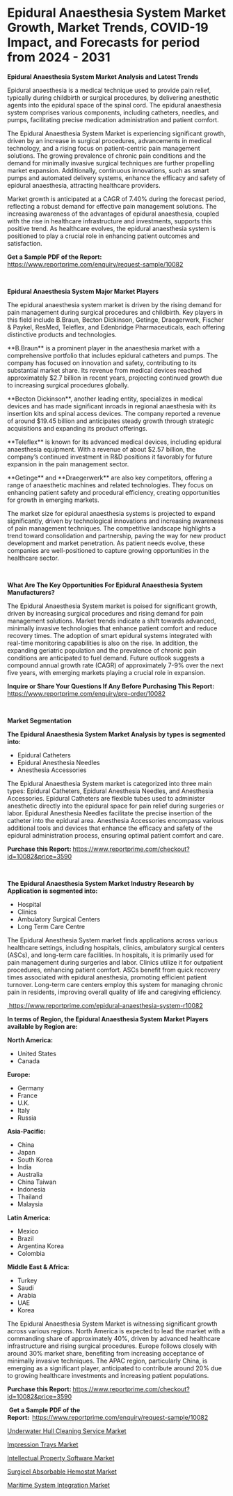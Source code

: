 <p><h1>Epidural Anaesthesia System Market Growth, Market Trends, COVID-19 Impact, and Forecasts for period from 2024 - 2031</h1></p><p><strong>Epidural Anaesthesia System Market Analysis and Latest Trends</strong></p>
<p><p>Epidural anaesthesia is a medical technique used to provide pain relief, typically during childbirth or surgical procedures, by delivering anesthetic agents into the epidural space of the spinal cord. The epidural anaesthesia system comprises various components, including catheters, needles, and pumps, facilitating precise medication administration and patient comfort.</p><p>The Epidural Anaesthesia System Market is experiencing significant growth, driven by an increase in surgical procedures, advancements in medical technology, and a rising focus on patient-centric pain management solutions. The growing prevalence of chronic pain conditions and the demand for minimally invasive surgical techniques are further propelling market expansion. Additionally, continuous innovations, such as smart pumps and automated delivery systems, enhance the efficacy and safety of epidural anaesthesia, attracting healthcare providers.</p><p>Market growth is anticipated at a CAGR of 7.40% during the forecast period, reflecting a robust demand for effective pain management solutions. The increasing awareness of the advantages of epidural anaesthesia, coupled with the rise in healthcare infrastructure and investments, supports this positive trend. As healthcare evolves, the epidural anaesthesia system is positioned to play a crucial role in enhancing patient outcomes and satisfaction.</p></p>
<p><strong>Get a Sample PDF of the Report:&nbsp;</strong> <a href="https://www.reportprime.com/enquiry/request-sample/10082?utm_campaign=33&utm_medium=2&utm_source=Github&utm_content=ia&utm_term=28112024&utm_id=epidural-anaesthesia-system">https://www.reportprime.com/enquiry/request-sample/10082</a></p>
<p>&nbsp;</p>
<p><strong>Epidural Anaesthesia System Major Market Players</strong></p>
<p><p>The epidural anaesthesia system market is driven by the rising demand for pain management during surgical procedures and childbirth. Key players in this field include B.Braun, Becton Dickinson, Getinge, Draegerwerk, Fischer & Paykel, ResMed, Teleflex, and Edenbridge Pharmaceuticals, each offering distinctive products and technologies.</p><p>**B.Braun** is a prominent player in the anaesthesia market with a comprehensive portfolio that includes epidural catheters and pumps. The company has focused on innovation and safety, contributing to its substantial market share. Its revenue from medical devices reached approximately $2.7 billion in recent years, projecting continued growth due to increasing surgical procedures globally.</p><p>**Becton Dickinson**, another leading entity, specializes in medical devices and has made significant inroads in regional anaesthesia with its insertion kits and spinal access devices. The company reported a revenue of around $19.45 billion and anticipates steady growth through strategic acquisitions and expanding its product offerings.</p><p>**Teleflex** is known for its advanced medical devices, including epidural anaesthesia equipment. With a revenue of about $2.57 billion, the company’s continued investment in R&D positions it favorably for future expansion in the pain management sector.</p><p>**Getinge** and **Draegerwerk** are also key competitors, offering a range of anaesthetic machines and related technologies. They focus on enhancing patient safety and procedural efficiency, creating opportunities for growth in emerging markets.</p><p>The market size for epidural anaesthesia systems is projected to expand significantly, driven by technological innovations and increasing awareness of pain management techniques. The competitive landscape highlights a trend toward consolidation and partnership, paving the way for new product development and market penetration. As patient needs evolve, these companies are well-positioned to capture growing opportunities in the healthcare sector.</p></p>
<p>&nbsp;</p>
<p><strong>What Are The Key Opportunities For Epidural Anaesthesia System Manufacturers?</strong></p>
<p><p>The Epidural Anaesthesia System market is poised for significant growth, driven by increasing surgical procedures and rising demand for pain management solutions. Market trends indicate a shift towards advanced, minimally invasive technologies that enhance patient comfort and reduce recovery times. The adoption of smart epidural systems integrated with real-time monitoring capabilities is also on the rise. In addition, the expanding geriatric population and the prevalence of chronic pain conditions are anticipated to fuel demand. Future outlook suggests a compound annual growth rate (CAGR) of approximately 7-9% over the next five years, with emerging markets playing a crucial role in expansion.</p></p>
<p><strong>Inquire or Share Your Questions If Any Before Purchasing This Report:</strong> <a href="https://www.reportprime.com/enquiry/pre-order/10082?utm_campaign=33&utm_medium=2&utm_source=Github&utm_content=ia&utm_term=28112024&utm_id=epidural-anaesthesia-system">https://www.reportprime.com/enquiry/pre-order/10082</a></p>
<p>&nbsp;</p>
<p><strong>Market Segmentation</strong></p>
<p><strong>The Epidural Anaesthesia System Market Analysis by types is segmented into:</strong></p>
<p><ul><li>Epidural Catheters</li><li>Epidural Anesthesia Needles</li><li>Anesthesia Accessories</li></ul></p>
<p><p>The Epidural Anaesthesia System market is categorized into three main types: Epidural Catheters, Epidural Anesthesia Needles, and Anesthesia Accessories. Epidural Catheters are flexible tubes used to administer anesthetic directly into the epidural space for pain relief during surgeries or labor. Epidural Anesthesia Needles facilitate the precise insertion of the catheter into the epidural area. Anesthesia Accessories encompass various additional tools and devices that enhance the efficacy and safety of the epidural administration process, ensuring optimal patient comfort and care.</p></p>
<p><strong>Purchase this Report:&nbsp;</strong><a href="https://www.reportprime.com/checkout?id=10082&price=3590&utm_campaign=33&utm_medium=2&utm_source=Github&utm_content=ia&utm_term=28112024&utm_id=epidural-anaesthesia-system">https://www.reportprime.com/checkout?id=10082&price=3590</a></p>
<p>&nbsp;</p>
<p><strong>The Epidural Anaesthesia System Market Industry Research by Application is segmented into:</strong></p>
<p><ul><li>Hospital</li><li>Clinics</li><li>Ambulatory Surgical Centers</li><li>Long Term Care Centre</li></ul></p>
<p><p>The Epidural Anesthesia System market finds applications across various healthcare settings, including hospitals, clinics, ambulatory surgical centers (ASCs), and long-term care facilities. In hospitals, it is primarily used for pain management during surgeries and labor. Clinics utilize it for outpatient procedures, enhancing patient comfort. ASCs benefit from quick recovery times associated with epidural anesthesia, promoting efficient patient turnover. Long-term care centers employ this system for managing chronic pain in residents, improving overall quality of life and caregiving efficiency.</p></p>
<p><a href="https://www.reportprime.com/epidural-anaesthesia-system-r10082?utm_campaign=33&utm_medium=2&utm_source=Github&utm_content=ia&utm_term=28112024&utm_id=epidural-anaesthesia-system">&nbsp;https://www.reportprime.com/epidural-anaesthesia-system-r10082</a></p>
<p><strong>In terms of Region, the Epidural Anaesthesia System Market Players available by Region are:</strong></p>
<p>
    <p> <strong> North America: </strong>
        <ul>
            <li>United States</li>
            <li>Canada</li>
        </ul>
        </p> 
    <p> <strong> Europe: </strong>
        <ul>
            <li>Germany</li>
            <li>France</li>
            <li>U.K.</li>
            <li>Italy</li>
            <li>Russia</li>
        </ul>
        </p> 
    <p> <strong> Asia-Pacific: </strong>
        <ul>
            <li>China</li>
            <li>Japan</li>
            <li>South Korea</li>
            <li>India</li>
            <li>Australia</li>
            <li>China Taiwan</li>
            <li>Indonesia</li>
            <li>Thailand</li>
            <li>Malaysia</li>
        </ul>
        </p> 
    <p> <strong> Latin America: </strong>
        <ul>
            <li>Mexico</li>
            <li>Brazil</li>
            <li>Argentina Korea</li>
            <li>Colombia</li>
        </ul>
        </p> 
    <p> <strong> Middle East & Africa: </strong>
        <ul>
            <li>Turkey</li>
            <li>Saudi</li>
            <li>Arabia</li>
            <li>UAE</li>
            <li>Korea</li>
        </ul>
    </p>
    </p>
<p><p>The Epidural Anaesthesia System Market is witnessing significant growth across various regions. North America is expected to lead the market with a commanding share of approximately 40%, driven by advanced healthcare infrastructure and rising surgical procedures. Europe follows closely with around 30% market share, benefiting from increasing acceptance of minimally invasive techniques. The APAC region, particularly China, is emerging as a significant player, anticipated to contribute around 20% due to growing healthcare investments and increasing patient populations.</p></p>
<p><strong>Purchase this Report: </strong><a href="https://www.reportprime.com/checkout?id=10082&price=3590&utm_campaign=33&utm_medium=2&utm_source=Github&utm_content=ia&utm_term=28112024&utm_id=epidural-anaesthesia-system">https://www.reportprime.com/checkout?id=10082&price=3590</a></p>
<p>&nbsp;<strong>Get a Sample PDF of the Report:&nbsp;&nbsp;</strong><a href="https://www.reportprime.com/enquiry/request-sample/10082?utm_campaign=33&utm_medium=2&utm_source=Github&utm_content=ia&utm_term=28112024&utm_id=epidural-anaesthesia-system">https://www.reportprime.com/enquiry/request-sample/10082</a></p>
<p><strong></strong></p>
<p><p><a href="https://issuu.com/reportprime-2/docs/underwater-hull-cleaning-service-ma_e14da527502992?utm_campaign=33&utm_medium=2&utm_source=Github&utm_content=ia&utm_term=28112024&utm_id=epidural-anaesthesia-system">Underwater Hull Cleaning Service Market</a></p><p><a href="https://github.com/marlanamarvn/Market-Research-Report-List-1/blob/main/impression-trays-market.md?utm_campaign=33&utm_medium=2&utm_source=Github&utm_content=ia&utm_term=28112024&utm_id=epidural-anaesthesia-system">Impression Trays Market</a></p><p><a href="https://www.linkedin.com/pulse/pulse-intellectual-property-software-rhythms-change-market-79yzc?utm_campaign=33&utm_medium=2&utm_source=Github&utm_content=ia&utm_term=28112024&utm_id=epidural-anaesthesia-system">Intellectual Property Software Market</a></p><p><a href="https://github.com/mookiesville/Market-Research-Report-List-1/blob/main/surgicel-absorbable-hemostat-market.md?utm_campaign=33&utm_medium=2&utm_source=Github&utm_content=ia&utm_term=28112024&utm_id=epidural-anaesthesia-system">Surgicel Absorbable Hemostat Market</a></p><p><a href="https://issuu.com/reportprime-2/docs/maritime-system-integration-market-_a60241a334e698?utm_campaign=33&utm_medium=2&utm_source=Github&utm_content=ia&utm_term=28112024&utm_id=epidural-anaesthesia-system">Maritime System Integration Market</a></p></p>